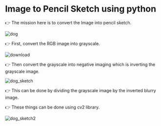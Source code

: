 # Image to Pencil Sketch using python

👉 The mission here is to convert the Image into pencil sketch.

![dog](https://user-images.githubusercontent.com/82924828/191065579-f0f29b4f-dda3-44f1-985d-042e11086e49.jpg)

👉 First, convert the RGB image into grayscale.

![download](https://user-images.githubusercontent.com/82924828/191065626-8caf751d-5480-452a-81a5-78d6cd21ab5f.png)

👉 Then convert the grayscale into negative imaging which is inverting the grayscale image.

![dog_sketch](https://user-images.githubusercontent.com/82924828/191066033-04489ba7-1c13-4f0d-ae7c-60e82c12f2a7.jpg)

👉 This can be done by dividing the grayscale image by the inverted blurry image.


👉 These things can be done using cv2 library.

![dog_sketch2](https://user-images.githubusercontent.com/82924828/191066150-a770a274-546a-47eb-ad4b-24fdcdd8fdfe.jpg)

